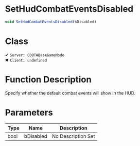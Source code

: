 # SetHudCombatEventsDisabled
```js	
void SetHudCombatEventsDisabled(bDisabled)
```
# Class
✔ `Server: CDOTABaseGameMode`  
✖ `Client: undefined`  

# Function Description
Specify whether the default combat events will show in the HUD.
# Parameters
Type|Name|Description
--|--|--
bool|bDisabled|No Description Set
